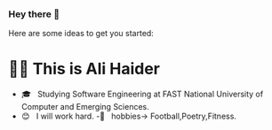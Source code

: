 ### Hey there 👋

Here are some ideas to get you started:
<h1> 💁‍♂️ This is Ali Haider </h1>

- 🎓 &nbsp; Studying Software Engineering at FAST National University of Computer and Emerging Sciences.
- 😊 &nbsp; I will work hard.
-🥋 &nbsp; hobbies-> Football,Poetry,Fitness.
